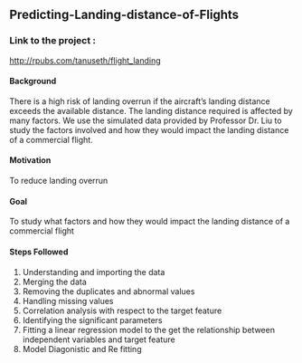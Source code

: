 ## Predicting-Landing-distance-of-Flights

### Link to the project :
http://rpubs.com/tanuseth/flight_landing

#### Background
There is a high risk of landing overrun if the aircraft’s landing distance exceeds the available
distance. The landing distance required is affected by many factors. We use the simulated data
provided by Professor Dr. Liu to study the factors involved and how they would impact the
landing distance of a commercial flight.

#### Motivation
To reduce landing overrun

#### Goal
To study what factors and how they would impact the landing distance of a commercial flight

#### Steps Followed
1) Understanding and importing the data
2) Merging the data
3) Removing the duplicates and abnormal values
4) Handling missing values
5) Correlation analysis with respect to the target feature
6) Identifying the significant parameters
7) Fitting a linear regression model to the get the relationship between independent
variables and target feature
8) Model Diagonistic and Re fitting
